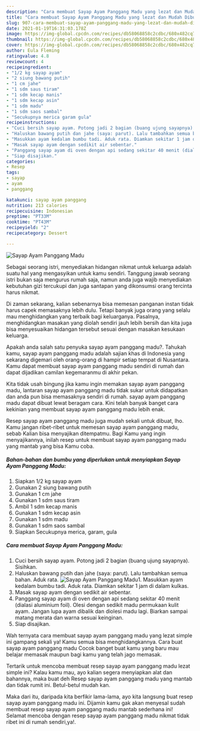 ```yaml
---
description: "Cara membuat Sayap Ayam Panggang Madu yang lezat dan Mudah Dibuat"
title: "Cara membuat Sayap Ayam Panggang Madu yang lezat dan Mudah Dibuat"
slug: 907-cara-membuat-sayap-ayam-panggang-madu-yang-lezat-dan-mudah-dibuat
date: 2021-01-19T16:31:03.178Z
image: https://img-global.cpcdn.com/recipes/db58068858c2cdbc/680x482cq70/sayap-ayam-panggang-madu-foto-resep-utama.jpg
thumbnail: https://img-global.cpcdn.com/recipes/db58068858c2cdbc/680x482cq70/sayap-ayam-panggang-madu-foto-resep-utama.jpg
cover: https://img-global.cpcdn.com/recipes/db58068858c2cdbc/680x482cq70/sayap-ayam-panggang-madu-foto-resep-utama.jpg
author: Eula Fleming
ratingvalue: 4.8
reviewcount: 4
recipeingredient:
- "1/2 kg sayap ayam"
- "2 siung bawang putih"
- "1 cm jahe"
- "1 sdm saus tiram"
- "1 sdm kecap manis"
- "1 sdm kecap asin"
- "1 sdm madu"
- "1 sdm saos sambal"
- "Secukupnya merica garam gula"
recipeinstructions:
- "Cuci bersih sayap ayam. Potong jadi 2 bagian (buang ujung sayapnya). Sisihkan."
- "Haluskan bawang putih dan jahe (saya: parut). Lalu tambahkan semua bahan. Aduk rata."
- "Masukkan ayam kedalam bumbu tadi. Aduk rata. Diamkan sekitar 1 jam di dalam kulkas."
- "Masak sayap ayam dengan sedikit air sebentar."
- "Panggang sayap ayam di oven dengan api sedang sekitar 40 menit (dialasi aluminium foil). Olesi dengan sedikit madu permukaan kulit ayam. Jangan lupa ayam dibalik dan diolesi madu lagi. Biarkan sampai matang merata dan warna sesuai keinginan."
- "Siap disajikan."
categories:
- Resep
tags:
- sayap
- ayam
- panggang

katakunci: sayap ayam panggang 
nutrition: 213 calories
recipecuisine: Indonesian
preptime: "PT33M"
cooktime: "PT43M"
recipeyield: "2"
recipecategory: Dessert

---
```



![Sayap Ayam Panggang Madu](https://img-global.cpcdn.com/recipes/db58068858c2cdbc/680x482cq70/sayap-ayam-panggang-madu-foto-resep-utama.jpg)

Sebagai seorang istri, menyediakan hidangan nikmat untuk keluarga adalah suatu hal yang mengasyikan untuk kamu sendiri. Tanggung jawab seorang istri bukan saja mengurus rumah saja, namun anda juga wajib menyediakan kebutuhan gizi tercukupi dan juga santapan yang dikonsumsi orang tercinta harus nikmat.

Di zaman  sekarang, kalian sebenarnya bisa memesan panganan instan tidak harus capek memasaknya lebih dulu. Tetapi banyak juga orang yang selalu mau menghidangkan yang terbaik bagi keluarganya. Pasalnya, menghidangkan masakan yang diolah sendiri jauh lebih bersih dan kita juga bisa menyesuaikan hidangan tersebut sesuai dengan masakan kesukaan keluarga. 



Apakah anda salah satu penyuka sayap ayam panggang madu?. Tahukah kamu, sayap ayam panggang madu adalah sajian khas di Indonesia yang sekarang digemari oleh orang-orang di hampir setiap tempat di Nusantara. Kamu dapat membuat sayap ayam panggang madu sendiri di rumah dan dapat dijadikan camilan kegemaranmu di akhir pekan.

Kita tidak usah bingung jika kamu ingin memakan sayap ayam panggang madu, lantaran sayap ayam panggang madu tidak sukar untuk didapatkan dan anda pun bisa memasaknya sendiri di rumah. sayap ayam panggang madu dapat dibuat lewat beragam cara. Kini telah banyak banget cara kekinian yang membuat sayap ayam panggang madu lebih enak.

Resep sayap ayam panggang madu juga mudah sekali untuk dibuat, lho. Kamu jangan ribet-ribet untuk memesan sayap ayam panggang madu, sebab Kalian bisa menyajikan ditempatmu. Bagi Kamu yang ingin menyajikannya, inilah resep untuk membuat sayap ayam panggang madu yang mantab yang bisa Kamu coba.

<!--inarticleads1-->

##### Bahan-bahan dan bumbu yang diperlukan untuk menyiapkan Sayap Ayam Panggang Madu:

1. Siapkan 1/2 kg sayap ayam
1. Gunakan 2 siung bawang putih
1. Gunakan 1 cm jahe
1. Gunakan 1 sdm saus tiram
1. Ambil 1 sdm kecap manis
1. Gunakan 1 sdm kecap asin
1. Gunakan 1 sdm madu
1. Gunakan 1 sdm saos sambal
1. Siapkan Secukupnya merica, garam, gula




<!--inarticleads2-->

##### Cara membuat Sayap Ayam Panggang Madu:

1. Cuci bersih sayap ayam. Potong jadi 2 bagian (buang ujung sayapnya). Sisihkan.
1. Haluskan bawang putih dan jahe (saya: parut). Lalu tambahkan semua bahan. Aduk rata.
<img src="https://img-global.cpcdn.com/steps/859d449763826f99/160x128cq70/sayap-ayam-panggang-madu-langkah-memasak-2-foto.jpg" alt="Sayap Ayam Panggang Madu">1. Masukkan ayam kedalam bumbu tadi. Aduk rata. Diamkan sekitar 1 jam di dalam kulkas.
1. Masak sayap ayam dengan sedikit air sebentar.
1. Panggang sayap ayam di oven dengan api sedang sekitar 40 menit (dialasi aluminium foil). Olesi dengan sedikit madu permukaan kulit ayam. Jangan lupa ayam dibalik dan diolesi madu lagi. Biarkan sampai matang merata dan warna sesuai keinginan.
1. Siap disajikan.




Wah ternyata cara membuat sayap ayam panggang madu yang lezat simple ini gampang sekali ya! Kamu semua bisa menghidangkannya. Cara buat sayap ayam panggang madu Cocok banget buat kamu yang baru mau belajar memasak maupun bagi kamu yang telah jago memasak.

Tertarik untuk mencoba membuat resep sayap ayam panggang madu lezat simple ini? Kalau kamu mau, ayo kalian segera menyiapkan alat dan bahannya, maka buat deh Resep sayap ayam panggang madu yang mantab dan tidak rumit ini. Betul-betul mudah kan. 

Maka dari itu, daripada kita berfikir lama-lama, ayo kita langsung buat resep sayap ayam panggang madu ini. Dijamin kamu gak akan menyesal sudah membuat resep sayap ayam panggang madu mantab sederhana ini! Selamat mencoba dengan resep sayap ayam panggang madu nikmat tidak ribet ini di rumah sendiri,ya!.

